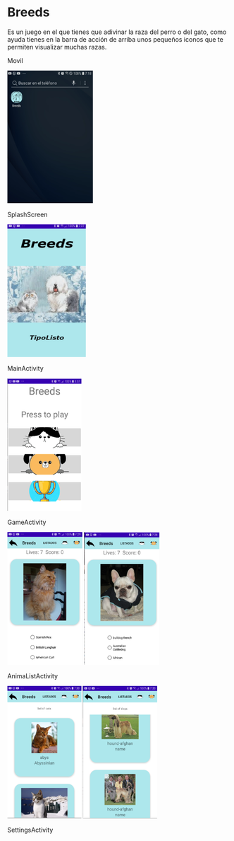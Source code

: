  # Breeds

 Es un juego en el que tienes que adivinar la raza del perro o del gato, como ayuda tienes en la barra de acción de arriba unos pequeños iconos que te permiten visualizar muchas razas.

Movil

<img src="docs/movil.PNG" height="300px" />

SplashScreen

<img src="docs/splash.PNG" height="300px" />

MainActivity 

 <img src="docs/main.PNG" height="300px" />

GameActivity

 <img src="docs/cat.PNG" height="300px" />
 <img src="docs/dog.PNG" height="300px" />

 AnimaListActivity

 <img src="docs/listcats.PNG" height="300px" />
 <img src="docs/listdogs.PNG" height="300px" />

 SettingsActivity

 
